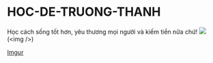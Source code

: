 # HOC-DE-TRUONG-THANH
Học cách sống tốt hơn, yêu thương mọi người và kiếm tiền nữa chứ!
![]([Imgur](https://i.imgur.com/NyPIHZG.png)) (&lt;img /&gt;)

[Imgur](https://i.imgur.com/NyPIHZG.png)

